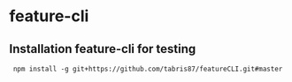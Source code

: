 # feature-cli

## Installation feature-cli for testing
``` npm install -g git+https://github.com/tabris87/featureCLI.git#master```
